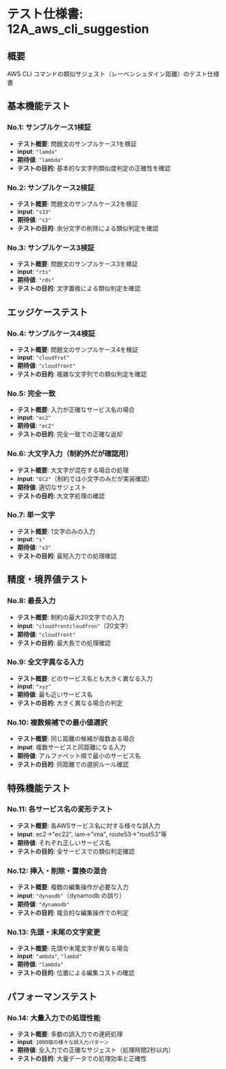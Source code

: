# テスト仕様書: 12A_aws_cli_suggestion

## 概要
AWS CLI コマンドの類似サジェスト（レーベンシュタイン距離）のテスト仕様書

## 基本機能テスト

### No.1: サンプルケース1検証
- **テスト概要**: 問題文のサンプルケース1を検証
- **input**: `"lamda"`
- **期待値**: `"lambda"`
- **テストの目的**: 基本的な文字列類似度判定の正確性を確認

### No.2: サンプルケース2検証
- **テスト概要**: 問題文のサンプルケース2を検証
- **input**: `"s33"`
- **期待値**: `"s3"`
- **テストの目的**: 余分文字の削除による類似判定を確認

### No.3: サンプルケース3検証
- **テスト概要**: 問題文のサンプルケース3を検証
- **input**: `"rts"`
- **期待値**: `"rds"`
- **テストの目的**: 文字置換による類似判定を確認

## エッジケーステスト

### No.4: サンプルケース4検証
- **テスト概要**: 問題文のサンプルケース4を検証
- **input**: `"cloudfrot"`
- **期待値**: `"cloudfront"`
- **テストの目的**: 複雑な文字列での類似判定を確認

### No.5: 完全一致
- **テスト概要**: 入力が正確なサービス名の場合
- **input**: `"ec2"`
- **期待値**: `"ec2"`
- **テストの目的**: 完全一致での正確な返却

### No.6: 大文字入力（制約外だが確認用）
- **テスト概要**: 大文字が混在する場合の処理
- **input**: `"EC2"`（制約では小文字のみだが実装確認）
- **期待値**: 適切なサジェスト
- **テストの目的**: 大文字処理の確認

### No.7: 単一文字
- **テスト概要**: 1文字のみの入力
- **input**: `"s"`
- **期待値**: `"s3"`
- **テストの目的**: 最短入力での処理確認

## 精度・境界値テスト

### No.8: 最長入力
- **テスト概要**: 制約の最大20文字での入力
- **input**: `"cloudfrontcloudfron"`（20文字）
- **期待値**: `"cloudfront"`
- **テストの目的**: 最大長での処理確認

### No.9: 全文字異なる入力
- **テスト概要**: どのサービス名とも大きく異なる入力
- **input**: `"xyz"`
- **期待値**: 最も近いサービス名
- **テストの目的**: 大きく異なる場合の判定

### No.10: 複数候補での最小値選択
- **テスト概要**: 同じ距離の候補が複数ある場合
- **input**: 複数サービスと同距離になる入力
- **期待値**: アルファベット順で最小のサービス名
- **テストの目的**: 同距離での選択ルール確認

## 特殊機能テスト

### No.11: 各サービス名の変形テスト
- **テスト概要**: 各AWSサービス名に対する様々な誤入力
- **input**: ec2→"ec22", iam→"ima", route53→"rout53"等
- **期待値**: それぞれ正しいサービス名
- **テストの目的**: 全サービスでの類似判定確認

### No.12: 挿入・削除・置換の混合
- **テスト概要**: 複数の編集操作が必要な入力
- **input**: `"dynaodb"`（dynamodb の誤り）
- **期待値**: `"dynamodb"`
- **テストの目的**: 複合的な編集操作での判定

### No.13: 先頭・末尾の文字変更
- **テスト概要**: 先頭や末尾文字が異なる場合
- **input**: `"ambda"`, `"lambd"`
- **期待値**: `"lambda"`
- **テストの目的**: 位置による編集コストの確認

## パフォーマンステスト

### No.14: 大量入力での処理性能
- **テスト概要**: 多数の誤入力での連続処理
- **input**: `1000個の様々な誤入力パターン`
- **期待値**: 全入力での正確なサジェスト（処理時間2秒以内）
- **テストの目的**: 大量データでの処理効率と正確性
